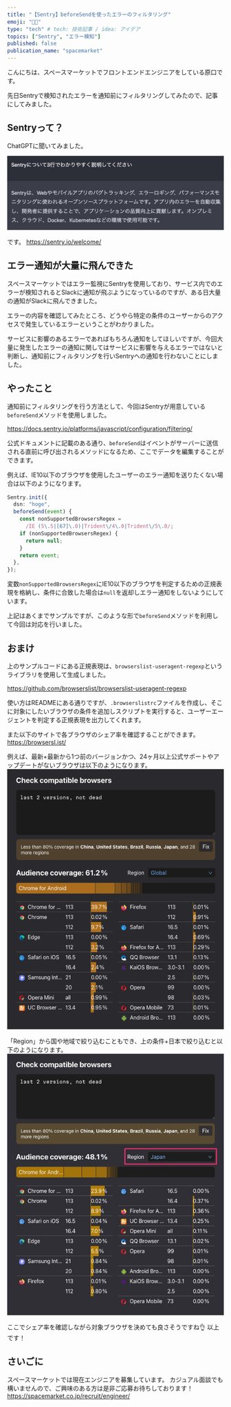 ```yaml
---
title: "【Sentry】beforeSendを使ったエラーのフィルタリング"
emoji: "🧑‍🏫"
type: "tech" # tech: 技術記事 / idea: アイデア
topics: ["Sentry", "エラー検知"]
published: false
publication_name: "spacemarket"
---
```


こんにちは、スペースマーケットでフロントエンドエンジニアをしている原口です。

先日Sentryで検知されたエラーを通知前にフィルタリングしてみたので、記事にしてみました。

## Sentryって？

ChatGPTに聞いてみました。

![](/images/a82aa7fe047c93/about-sentry.png)

です。
https://sentry.io/welcome/

## エラー通知が大量に飛んできた

スペースマーケットではエラー監視にSentryを使用しており、サービス内でのエラーが検知されるとSlackに通知が飛ぶようになっているのですが、ある日大量の通知がSlackに飛んできました。

エラーの内容を確認してみたところ、どうやら特定の条件のユーザーからのアクセスで発生しているエラーということがわかりました。

サービスに影響のあるエラーであればもちろん通知をしてほしいですが、今回大量に発生したエラーの通知に関してはサービスに影響を与えるエラーではないと判断し、通知前にフィルタリングを行いSentryへの通知を行わないことにしました。

## やったこと

通知前にフィルタリングを行う方法として、今回はSentryが用意している`beforeSend`メソッドを使用しました。

https://docs.sentry.io/platforms/javascript/configuration/filtering/

公式ドキュメントに記載のある通り、`beforeSend`はイベントがサーバーに送信される直前に呼び出されるメソッドになるため、ここでデータを編集することができます。

例えば、IE10以下のブラウザを使用したユーザーのエラー通知を送りたくない場合は以下のようになります。

```ts
Sentry.init({
  dsn: "hoge",
  beforeSend(event) {
    const nonSupportedBrowsersRegex =
      /IE (5\.5|[67]\.0)|Trident\/4\.0|Trident\/5\.0/;
    if (nonSupportedBrowsersRegex) {
      return null;
    }
    return event;
  },
});
```

変数`nonSupportedBrowsersRegex`にIE10以下のブラウザを判定するための正規表現を格納し、条件に合致した場合は`null`を返却しエラー通知をしないようにしています。

上記はあくまでサンプルですが、このような形で`beforeSend`メソッドを利用して今回は対応を行いました。

## おまけ

上のサンプルコードにある正規表現は、`browserslist-useragent-regexp`というライブラリを使用して生成しました。

https://github.com/browserslist/browserslist-useragent-regexp

使い方はREADMEにある通りですが、`.browserslistrc`ファイルを作成し、そこに対象にしたいブラウザの条件を追加しスクリプトを実行すると、ユーザーエージェントを判定する正規表現を出力してくれます。

また以下のサイトで各ブラウザのシェア率を確認することができます。
https://browsersl.ist/

例えば、最新+最新から1つ前のバージョンかつ、24ヶ月以上公式サポートやアップデートがないブラウザは以下のようになります。
![](/images/a82aa7fe047c93/browserslist1.png)

「Region」から国や地域で絞り込むこともでき、上の条件+日本で絞り込むと以下のようになります。
![](/images/a82aa7fe047c93/browserslist2.jpg)

ここでシェア率を確認しながら対象ブラウザを決めても良さそうですね👌
以上です！

## さいごに

スペースマーケットでは現在エンジニアを募集しています。
カジュアル面談でも構いませんので、ご興味のある方は是非ご応募お待ちしております！
https://spacemarket.co.jp/recruit/engineer/
